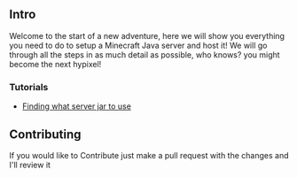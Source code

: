 ## Intro
Welcome to the start of a new adventure, here we will show you everything you need to do to setup a Minecraft Java server and host it! We will go through all the steps in as much detail as possible, who knows? you might become the next hypixel! 

### Tutorials
- [Finding what server jar to use](https://github.com/JustDoom/anything-minecraft/blob/main/tutorials/Finding%20what%20server%20jar%20to%20use.md)

## Contributing 
If you would like to Contribute just make a pull request with the changes and I'll review it
